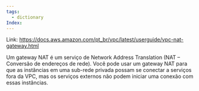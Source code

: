 ```yaml
---
tags:
  - dictionary
Index:
---
```


Link: https://docs.aws.amazon.com/pt_br/vpc/latest/userguide/vpc-nat-gateway.html

Um gateway NAT é um serviço de Network Address Translation (NAT – Conversão de endereços de rede). Você pode usar um gateway NAT para que as instâncias em uma sub-rede privada possam se conectar a serviços fora da VPC, mas os serviços externos não podem iniciar uma conexão com essas instâncias.
